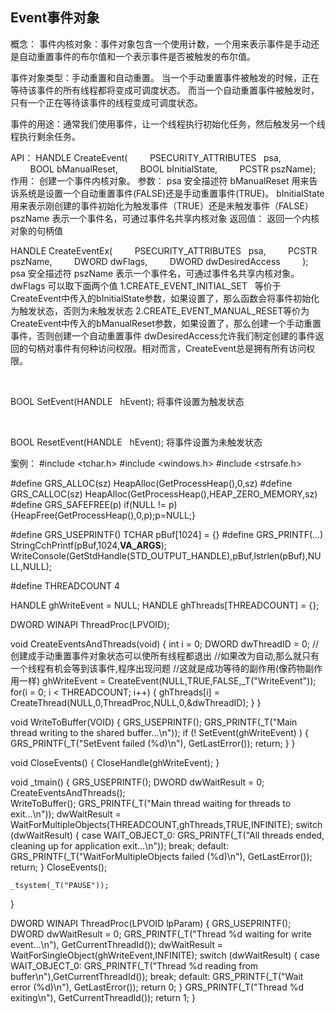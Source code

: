 ## Event事件对象
概念：
事件内核对象：事件对象包含一个使用计数，一个用来表示事件是手动还是自动重置事件的布尔值和一个表示事件是否被触发的布尔值。

事件对象类型：手动重置和自动重置。
    当一个手动重置事件被触发的时候，正在等待该事件的所有线程都将变成可调度状态。
    而当一个自动重置事件被触发时，只有一个正在等待该事件的线程变成可调度状态。

事件的用途：通常我们使用事件，让一个线程执行初始化任务，然后触发另一个线程执行剩余任务。

API：
HANDLE CreateEvent(
        PSECURITY_ATTRIBUTES   psa,
        BOOL bManualReset,
        BOOL bInitialState,
        PCSTR pszName);
作用：
创建一个事件内核对象。
参数：
psa           安全描述符
bManualReset  用来告诉系统是设置一个自动重置事件(FALSE)还是手动重置事件(TRUE)。
bInitialState 用来表示刚创建的事件初始化为触发事件（TRUE）还是未触发事件（FALSE）
pszName       表示一个事件名，可通过事件名共享内核对象
返回值：
返回一个内核对象的句柄值


HANDLE CreateEventEx(
        PSECURITY_ATTRIBUTES   psa,
        PCSTR pszName,
        DWORD dwFlags,
        DWORD dwDesiredAccess
        );
psa     安全描述符
pszName 表示一个事件名，可通过事件名共享内核对象。
dwFlags 可以取下面两个值
1.CREATE_EVENT_INITIAL_SET   等价于CreateEvent中传入的bInitialState参数，如果设置了，那么函数会将事件初始化为触发状态，否则为未触发状态
2.CREATE_EVENT_MANUAL_RESET等价为CreateEvent中传入的bManualReset参数，如果设置了，那么创建一个手动重置事件，否则创建一个自动重置事件
dwDesiredAccess允许我们制定创建的事件返回的句柄对事件有何种访问权限。相对而言，CreateEvent总是拥有所有访问权限。

 

BOOL SetEvent(HANDLE   hEvent);
将事件设置为触发状态

 

BOOL ResetEvent(HANDLE   hEvent);
将事件设置为未触发状态

案例：
#include <tchar.h>
#include <windows.h>
#include <strsafe.h>

#define GRS_ALLOC(sz)		HeapAlloc(GetProcessHeap(),0,sz)
#define GRS_CALLOC(sz)		HeapAlloc(GetProcessHeap(),HEAP_ZERO_MEMORY,sz)
#define GRS_SAFEFREE(p)		if(NULL != p){HeapFree(GetProcessHeap(),0,p);p=NULL;}

#define GRS_USEPRINTF() TCHAR pBuf[1024] = {}
#define GRS_PRINTF(...) \
	StringCchPrintf(pBuf,1024,__VA_ARGS__);\
	WriteConsole(GetStdHandle(STD_OUTPUT_HANDLE),pBuf,lstrlen(pBuf),NULL,NULL);

#define THREADCOUNT 4 

HANDLE ghWriteEvent = NULL; 
HANDLE ghThreads[THREADCOUNT] = {};

DWORD WINAPI ThreadProc(LPVOID);

void CreateEventsAndThreads(void) 
{
    int i = 0; 
    DWORD dwThreadID = 0;
	//创建成手动重置事件对象状态可以使所有线程都退出
	//如果改为自动,那么就只有一个线程有机会等到该事件,程序出现问题
	//这就是成功等待的副作用(像药物副作用一样)
    ghWriteEvent = CreateEvent(NULL,TRUE,FALSE,_T("WriteEvent")); 
    for(i = 0; i < THREADCOUNT; i++) 
    {
        ghThreads[i] = CreateThread(NULL,0,ThreadProc,NULL,0,&dwThreadID);
    }
}

void WriteToBuffer(VOID) 
{
	GRS_USEPRINTF();
	GRS_PRINTF(_T("Main thread writing to the shared buffer...\n"));
	if (! SetEvent(ghWriteEvent) ) 
    {
        GRS_PRINTF(_T("SetEvent failed (%d)\n"), GetLastError());
        return;
    }
}

void CloseEvents()
{
    CloseHandle(ghWriteEvent);
}

void _tmain()
{
	GRS_USEPRINTF();
    DWORD dwWaitResult = 0;
    CreateEventsAndThreads();    
    WriteToBuffer();
    GRS_PRINTF(_T("Main thread waiting for threads to exit...\n"));
    dwWaitResult = WaitForMultipleObjects(THREADCOUNT,ghThreads,TRUE,INFINITE);
    switch (dwWaitResult) 
    {
        case WAIT_OBJECT_0: 
            GRS_PRINTF(_T("All threads ended, cleaning up for application exit...\n"));
            break;
        default: 
            GRS_PRINTF(_T("WaitForMultipleObjects failed (%d)\n"), GetLastError());
            return;
    }
    CloseEvents();

	_tsystem(_T("PAUSE"));
}

DWORD WINAPI ThreadProc(LPVOID lpParam) 
{
	GRS_USEPRINTF();
    DWORD dwWaitResult = 0;
    GRS_PRINTF(_T("Thread %d waiting for write event...\n"), GetCurrentThreadId());
    dwWaitResult = WaitForSingleObject(ghWriteEvent,INFINITE);
    switch (dwWaitResult) 
    {
        case WAIT_OBJECT_0: 
            GRS_PRINTF(_T("Thread %d reading from buffer\n"),GetCurrentThreadId());
            break; 
        default: 
            GRS_PRINTF(_T("Wait error (%d)\n"), GetLastError()); 
            return 0; 
    }
    GRS_PRINTF(_T("Thread %d exiting\n"), GetCurrentThreadId());
    return 1;
}


